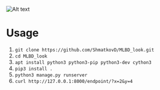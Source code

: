 ![Alt text](onion.jpg?raw=true "Look")


# Usage
1. ``git clone https://github.com/ShmatkovD/MLBD_look.git``
2. ``cd MLBD_look``
3. ``apt install python3 python3-pip python3-dev cython3``
4. ``pip3 install .``
5. ``python3 manage.py runserver``
6. ``curl http://127.0.0.1:8000/endpoint/?x=2&y=4``

